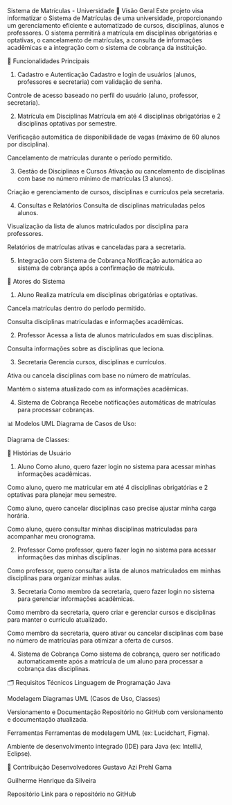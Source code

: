 Sistema de Matrículas - Universidade
🎯 Visão Geral
Este projeto visa informatizar o Sistema de Matrículas de uma universidade, proporcionando um gerenciamento eficiente e automatizado de cursos, disciplinas, alunos e professores. O sistema permitirá a matrícula em disciplinas obrigatórias e optativas, o cancelamento de matrículas, a consulta de informações acadêmicas e a integração com o sistema de cobrança da instituição.

🚀 Funcionalidades Principais
1. Cadastro e Autenticação
Cadastro e login de usuários (alunos, professores e secretaria) com validação de senha.

Controle de acesso baseado no perfil do usuário (aluno, professor, secretaria).

2. Matrícula em Disciplinas
Matrícula em até 4 disciplinas obrigatórias e 2 disciplinas optativas por semestre.

Verificação automática de disponibilidade de vagas (máximo de 60 alunos por disciplina).

Cancelamento de matrículas durante o período permitido.

3. Gestão de Disciplinas e Cursos
Ativação ou cancelamento de disciplinas com base no número mínimo de matrículas (3 alunos).

Criação e gerenciamento de cursos, disciplinas e currículos pela secretaria.

4. Consultas e Relatórios
Consulta de disciplinas matriculadas pelos alunos.

Visualização da lista de alunos matriculados por disciplina para professores.

Relatórios de matrículas ativas e canceladas para a secretaria.

5. Integração com Sistema de Cobrança
Notificação automática ao sistema de cobrança após a confirmação de matrícula.

👥 Atores do Sistema
1. Aluno
Realiza matrícula em disciplinas obrigatórias e optativas.

Cancela matrículas dentro do período permitido.

Consulta disciplinas matriculadas e informações acadêmicas.

2. Professor
Acessa a lista de alunos matriculados em suas disciplinas.

Consulta informações sobre as disciplinas que leciona.

3. Secretaria
Gerencia cursos, disciplinas e currículos.

Ativa ou cancela disciplinas com base no número de matrículas.

Mantém o sistema atualizado com as informações acadêmicas.

4. Sistema de Cobrança
Recebe notificações automáticas de matrículas para processar cobranças.

📊 Modelos UML
Diagrama de Casos de Uso: 

Diagrama de Classes: 

📜 Histórias de Usuário
1. Aluno
Como aluno, quero fazer login no sistema para acessar minhas informações acadêmicas.

Como aluno, quero me matricular em até 4 disciplinas obrigatórias e 2 optativas para planejar meu semestre.

Como aluno, quero cancelar disciplinas caso precise ajustar minha carga horária.

Como aluno, quero consultar minhas disciplinas matriculadas para acompanhar meu cronograma.

2. Professor
Como professor, quero fazer login no sistema para acessar informações das minhas disciplinas.

Como professor, quero consultar a lista de alunos matriculados em minhas disciplinas para organizar minhas aulas.

3. Secretaria
Como membro da secretaria, quero fazer login no sistema para gerenciar informações acadêmicas.

Como membro da secretaria, quero criar e gerenciar cursos e disciplinas para manter o currículo atualizado.

Como membro da secretaria, quero ativar ou cancelar disciplinas com base no número de matrículas para otimizar a oferta de cursos.

4. Sistema de Cobrança
Como sistema de cobrança, quero ser notificado automaticamente após a matrícula de um aluno para processar a cobrança das disciplinas.

🗂️ Requisitos Técnicos
Linguagem de Programação
Java

Modelagem
Diagramas UML (Casos de Uso, Classes)

Versionamento e Documentação
Repositório no GitHub com versionamento e documentação atualizada.

Ferramentas
Ferramentas de modelagem UML (ex: Lucidchart, Figma).

Ambiente de desenvolvimento integrado (IDE) para Java (ex: IntelliJ, Eclipse).

🔗 Contribuição
Desenvolvedores
Gustavo Azi Prehl Gama

Guilherme Henrique da Silveira

Repositório
Link para o repositório no GitHub